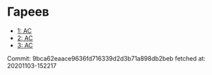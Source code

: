 # Гареев
- [1: AC](1.md)
- [2: AC](2.md)
- [3: AC](3.md)

Commit: 9bca62eaace9636fd716339d2d3b71a898db2beb
 fetched at: 20201103-152217
